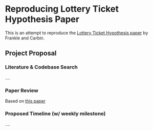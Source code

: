 # Reproducing Lottery Ticket Hypothesis Paper
This is an attempt to reproduce the [Lottery Ticket Hypothesis paper](https://arxiv.org/abs/1803.03635) by Frankle and Carbin.

## Project Proposal

### Literature & Codebase Search
....

### Paper Review
Based on [this paper](https://papers.nips.cc/paper/8787-a-step-toward-quantifying-independently-reproducible-machine-learning-research.pdf)

### Proposed Timeline (w/ weekly milestone)
....
